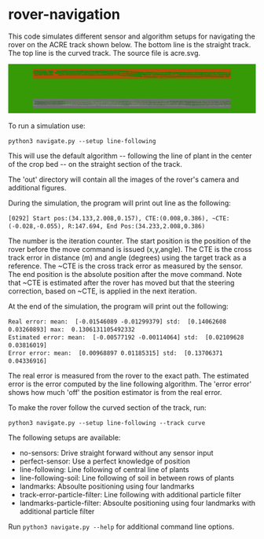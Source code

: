 # rover-navigation

This code simulates different sensor and algorithm setups for
navigating the rover on the ACRE track shown below. The bottom line is
the straight track. The top line is the curved track. The source file
is acre.svg. 

![TRACK](acre.png)


To run a simulation use:

```
python3 navigate.py --setup line-following 
```

This will use the default algorithm -- following the line of plant in
the center of the crop bed -- on the straight section of the track.

The 'out' directory will contain all the images of the rover's camera
and additional figures.


During the simulation, the program will print out line as the following:

```
[0292] Start pos:(34.133,2.008,0.157), CTE:(0.008,0.386), ~CTE:(-0.028,-0.055), R:147.694, End Pos:(34.233,2.008,0.386)
```

The number is the iteration counter. The start position is the
position of the rover before the move command is issued
(x,y,angle). The CTE is the cross track error in distance (m) and
angle (degrees) using the target track as a reference. The ~CTE is the
cross track error as measured by the sensor. The end position is the
absolute position after the move command. Note that ~CTE is estimated
after the rover has moved but that the steering correction, based on
~CTE, is applied in the next iteration.

At the end of the simulation, the program will print out the
following:

```
Real error: mean:  [-0.01546089 -0.01299379] std:  [0.14062608 0.03260893] max:  0.1306131105492332
Estimated error: mean:  [-0.00577192 -0.00114064] std:  [0.02109628 0.03816019]
Error error: mean:  [0.00968897 0.01185315] std:  [0.13706371 0.04336916]
```

The real error is measured from the rover to the exact path. The
estimated error is the error computed by the line following
algorithm. The 'error error' shows how much 'off' the position
estimator is from the real error.


To make the rover follow the curved section of the track, run:

```
python3 navigate.py --setup line-following --track curve
```

The following setups are available:

* no-sensors: Drive straight forward without any sensor input
* perfect-sensor: Use a perfect knowledge of position
* line-following: Line following of central line of plants
* line-following-soil: Line following of soil in between rows of plants
* landmarks: Absoulte positioning using four landmarks
* track-error-particle-filter: Line following with additional particle filter
* landmarks-particle-filter: Absoulte positioning using four landmarks with additional particle filter

Run `python3 navigate.py --help` for additional command line options.





